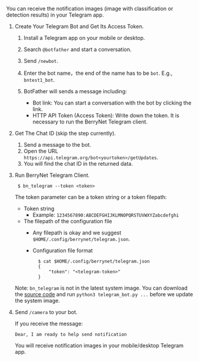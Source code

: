 You can receive the notification images (image with classification or detection results) in your Telegram app.

1. Create Your Telegram Bot and Get Its Access Token.

    1. Install a Telegram app on your mobile or desktop.
    1. Search `@botfather` and start a conversation.
    1. Send `/newbot`.
    1. Enter the bot name，the end of the name has to be `bot`. E.g., `bntest1_bot`.
    1. BotFather will sends a message including:

        * Bot link: You can start a conversation with the bot by clicking the link.
        * HTTP API Token (Access Token): Write down the token. It is necessary to run the BerryNet Telegram client.

1. Get The Chat ID (skip the step currently).

    1. Send a message to the bot.
    1. Open the URL `https://api.telegram.org/bot<yourtoken>/getUpdates`.
    1. You will find the chat ID in the returned data.

1. Run BerryNet Telegram Client.

        $ bn_telegram --token <token>

    The token parameter can be a token string or a token filepath:

      * Token string
        * Example: `1234567890:ABCDEFGHIJKLMNOPQRSTUVWXYZabcdefghi`
      * The filepath of the configuration file
        * Any filepath is okay and we suggest `$HOME/.config/berrynet/telegram.json`.
        * Configuration file format

                $ cat $HOME/.config/berrynet/telegram.json
                {
                    "token": "<telegram-token>"
                }

    Note: `bn_telegram` is not in the latest system image. You can download the [source code](https://github.com/DT42/BerryNet/blob/master/berrynet/client/telegram_bot.py) and run `python3 telegram_bot.py ...` before we update the system image.

1. Send `/camera` to your bot.

    If you receive the message: 

    `Dear, I am ready to help send notification`

    You will receive notification images in your mobile/desktop Telegram app.
